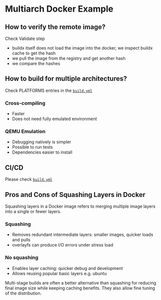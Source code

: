# Multiarch Docker Example

## How to verify the remote image?
Check Validate step
* buildx itself does not load the image into the docker, we inspect buildx cache to get the hash
* we pull the image from the registry and get another hash
* we compare the hashes

## How to build for multiple architectures?
Check PLATFORMS entries in the [`build.yml`](.github/workflows/build.yml)
### Cross-compiling
* Faster
* Does not need fully emulated environment
### QEMU Emulation
* Debugging natively is simpler
* Possible to run tests
* Dependencies easier to install

## CI/CD
Please check [`build.yml`](.github/workflows/build.yml)

## Pros and Cons of Squashing Layers in Docker

Squashing layers in a Docker image refers to merging multiple image layers into a single or fewer layers.

### Squashing
* Removes redundant intermediate layers: smaller images, quicker loads and pulls
* overlayfs can produce I/O errors under stress load

### No squashing
* Enables layer caching: quicker debug and development
* Allows reusing popular basic layers e.g. ubuntu

Multi-stage builds are often a better alternative than squashing for reducing final image size while keeping caching benefits. They also allow fine tuning of the distribution.
